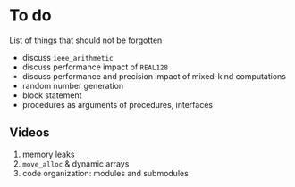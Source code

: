 # To do

List of things that should not be forgotten

  * discuss `ieee_arithmetic`
  * discuss performance impact of `REAL128`
  * discuss performance  and precision impact of mixed-kind computations
  * random number generation
  * block statement
  * procedures as arguments of procedures, interfaces


## Videos

1. memory leaks
1. `move_alloc` & dynamic arrays
1. code organization: modules and submodules
